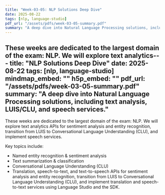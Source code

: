 ```yaml
---
title: "Week-03-05: NLP Solutions Deep Dive"
date: 2025-08-22
tags: [nlp, language-studio]
pdf_url: "/assets/pdfs/week-03-05-summary.pdf"
summary: "A deep dive into Natural Language Processing solutions, including text analysis, LUIS/CLU, and speech services."
---
```


These weeks are dedicated to the largest domain of the exam: NLP. We will explore text analytics---
title: "NLP Solutions Deep Dive"
date: 2025-08-22
tags: [nlp, language-studio]
mindmap_embed: ""
h5p_embed: ""
pdf_url: "/assets/pdfs/week-03-05-summary.pdf"
summary: "A deep dive into Natural Language Processing solutions, including text analysis, LUIS/CLU, and speech services."
---

These weeks are dedicated to the largest domain of the exam: NLP. We will explore text analytics APIs for sentiment analysis and entity recognition, transition from LUIS to Conversational Language Understanding (CLU), and implement speech services.

Key topics include:
- Named entity recognition & sentiment analysis
- Text summarization & classification
- Conversational Language Understanding (CLU)
- Translation, speech-to-text, and text-to-speech APIs for sentiment analysis and entity recognition, transition from LUIS to Conversational Language Understanding (CLU), and implement translation and speech-to-text services using Language Studio and the SDK.